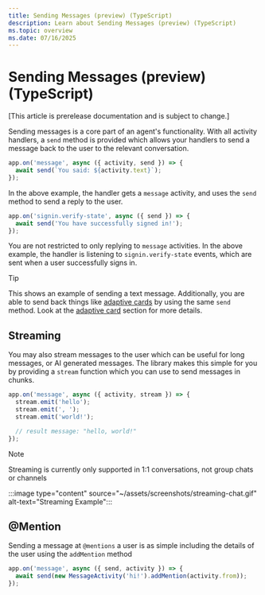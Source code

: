 ```yaml
---
title: Sending Messages (preview) (TypeScript)
description: Learn about Sending Messages (preview) (TypeScript)
ms.topic: overview
ms.date: 07/16/2025
---
```


# Sending Messages (preview) (TypeScript)

[This article is prerelease documentation and is subject to change.]

Sending messages is a core part of an agent's functionality. With all activity handlers, a `send` method is provided which allows your handlers to send a message back to the user to the relevant conversation. 

```typescript
app.on('message', async ({ activity, send }) => {
  await send(`You said: ${activity.text}`);
});
```

In the above example, the handler gets a `message` activity, and uses the `send` method to send a reply to the user.

```typescript
app.on('signin.verify-state', async ({ send }) => {
  await send('You have successfully signed in!');
});
```

You are not restricted to only replying to `message` activities. In the above example, the handler is listening to `signin.verify-state` events, which are sent when a user successfully signs in. 

> [!TIP]
> This shows an example of sending a text message. Additionally, you are able to send back things like [adaptive cards](../../in-depth-guides/adaptive-cards/overview.md) by using the same `send` method. Look at the [adaptive card](../../in-depth-guides/adaptive-cards/overview.md) section for more details.

## Streaming

You may also stream messages to the user which can be useful for long messages, or AI generated messages. The library makes this simple for you by providing a `stream` function which you can use to send messages in chunks. 

```typescript
app.on('message', async ({ activity, stream }) => {
  stream.emit('hello');
  stream.emit(', ');
  stream.emit('world!');

  // result message: "hello, world!"
});
```

> [!NOTE]
> Streaming is currently only supported in 1:1 conversations, not group chats or channels

:::image type="content" source="~/assets/screenshots/streaming-chat.gif" alt-text="Streaming Example":::

## @Mention

Sending a message at `@mentions` a user is as simple including the details of the user using the `addMention` method

```typescript
app.on('message', async ({ send, activity }) => {
  await send(new MessageActivity('hi!').addMention(activity.from));
});
```